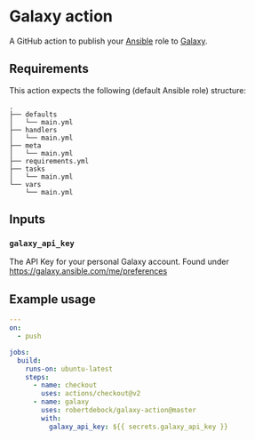 # Galaxy action

A GitHub action to publish your [Ansible](https://www.ansible.com/) role to [Galaxy](https://galaxy.ansible.com/).

## Requirements

This action expects the following (default Ansible role) structure:
```
.
├── defaults
│   └── main.yml
├── handlers
│   └── main.yml
├── meta
│   └── main.yml
├── requirements.yml
├── tasks
│   └── main.yml
└── vars
    └── main.yml
```

## Inputs

### `galaxy_api_key`

The API Key for your personal Galaxy account. Found under https://galaxy.ansible.com/me/preferences

## Example usage

```yaml
---
on:
  - push

jobs:
  build:
    runs-on: ubuntu-latest
    steps:
      - name: checkout
        uses: actions/checkout@v2
      - name: galaxy
        uses: robertdebock/galaxy-action@master
        with:
          galaxy_api_key: ${{ secrets.galaxy_api_key }}
```
